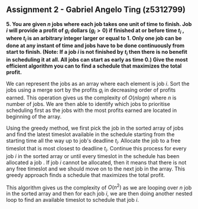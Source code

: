 ## Assignment 2 - Gabriel Angelo Ting (z5312799)

**5. You are given $n$ jobs where each job takes one unit of time to finish. Job $i$ will provide a profit of $g_i$ dollars ($g_i > 0$) if finished at or before time $t_i$ , where $t_i$ is an arbitrary integer larger or equal to 1. Only one job can be done at any instant of time and jobs have to be done continuously from start to finish. (Note: If a job $i$ is not finished by $t_i$ then there is no benefit in scheduling it at all. All jobs can start as early as time 0.) Give the most efficient algorithm you can to find a schedule that maximizes the total profit.**

We can represent the jobs as an array where each element is job $i$. Sort the jobs using a merge sort by the profits $g_i$ in decreasing order of profits earned. This operation gives us the complexity of $O(nlogn)$ where $n$ is number of jobs. We are then able to identify which jobs to prioritise scheduling first as the jobs with the most profits earned are located in beginning of the array.

Using the greedy method, we first pick the job in the sorted array of jobs and find the latest timeslot available in the schedule starting from the starting time all the way up to job's deadline $t_i$. Allocate the job to a free timeslot that is most closest to deadline $t_i$. Continue this process for every job $i$ in the sorted array or until every timeslot in the schedule has been allocated a job . If job $i$ cannot be allocated, then it means that there is not any free timeslot and we should move on to the next job in the array. This greedy approach finds a schedule that maximizes the total profit.

This algorithm gives us the complexity of $O(n^2)$ as we are looping over $n$ job in the sorted array and then for each job $i$, we are then doing another nested loop to find an available timeslot to schedule that job $i$.